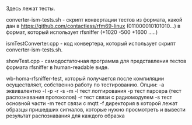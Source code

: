 Здесь лежат тесты.

converter-ism-tests.sh - скрипт конвертации тестов из формата, какой дан в https://github.com/contactless/rfm69-linux (011000010101010...) в формат, который использует rfsniffer (+1020 -500 +1600 .....)

ismTestConverter.cpp - код конвертера, который использует скрипт converter-ism-tests.sh.

showTest.cpp - самодостаточная программа для представления тестов формата rfsniffer в human-readable виде.

wb-homa-rfsniffer-test, который получается после компиляции осуществляет, собственно работу по тестированию. Опции:
	-a эквивалентно -l -p -r -s -m
	-l тест логгирования
	-p тест парсера (тест распознавания протоколов)
	-r тест связи с радиомодулем
	-s тест основной части
	-m тест связи с mqtt
	-f директория в которой лежат образцы пришедших сигналов, которые нужно просмотреть и вывести результат распознавания для каждого образка
	


